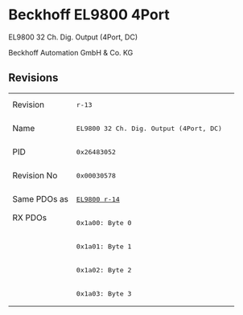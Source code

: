 # Beckhoff EL9800 4Port

EL9800 32 Ch. Dig. Output (4Port, DC)

Beckhoff Automation GmbH & Co. KG



## Revisions
<table>
<tr >
<td>Revision</td>
<td><pre>r-13</pre></td>
</tr>
<tr >
<td>Name</td>
<td><pre>EL9800 32 Ch. Dig. Output (4Port, DC)</pre></td>
</tr>
<tr >
<td>PID</td>
<td><pre>0x26483052</pre></td>
</tr>
<tr >
<td>Revision No</td>
<td><pre>0x00030578</pre></td>
</tr>
<tr >
<td>Same PDOs as</td>
<td><pre><a href="EL9800">EL9800 r-14</a></pre></td>
</tr>
<tr class="rxpdo pdosection">
<td rowspan=4 valign=top>RX PDOs</td>
<td><pre>0x1a00: Byte 0</pre></td>
<td></td>
</tr>
<tr class="rxpdo pdosection">
<td><pre>0x1a01: Byte 1</pre></td>
</tr>
<tr class="rxpdo pdosection">
<td><pre>0x1a02: Byte 2</pre></td>
</tr>
<tr class="rxpdo pdosection">
<td><pre>0x1a03: Byte 3</pre></td>
</tr>
</table>
